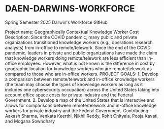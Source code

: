 # DAEN-DARWINS-WORKFORCE
Spring Semester 2025 Darwin's Workforce GitHub


Project name: Geographically Contextual Knowledge Worker Cost 
Description: Since the COVID pandemic, many public and private organizations transitioned knowledge workers (e.g., operations research analysts) from in-office to remote/telework. Since the end of the COVID pandemic, leaders in private and public organizations have made the claim that knowledge workers doing remote/telework are less efficient than in-office employees. However, what is not known is the difference in cost by geographic location for knowledge workers who are remote/telework as compared to those who are in-office workers.
PROJECT GOALS:
    1. Develop a comparison between remote/telework and in-office knowledge workers (the team may choose the types of knowledge workers as long as it         includes one cybersecurity occupation) across the United States taking into account office space costs for private industry and the Federal             Government.
    2. Develop a map of the United States that is interactive and allows for comparisons between remote/telework and in-office knowledge workers for          private industry and the Federal Government. 
Contributing: Aakash Sharma, Venkata Keerthi, Nikhil Reddy, Rohit Chityala, Pooja Kavati, and Mogana Sowndhary
